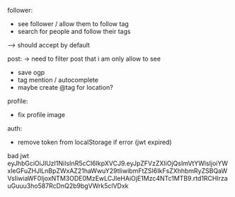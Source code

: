 follower:
- see follower / allow them to follow tag
- search for people and follow their tags

--> should accept by default

post:
-> need to filter post that i am only allow to see
- save ogp
- tag mention / autocomplete
- maybe create @tag for location?

profile:
- fix profile image

auth:
- remove token from localStorage if error (jwt expired)


bad jwt eyJhbGciOiJIUzI1NiIsInR5cCI6IkpXVCJ9.eyJpZFVzZXIiOjQsImVtYWlsIjoiYWxleGFuZHJlLnBpZWxAZ21haWwuY29tIiwibmFtZSI6IkFsZXhhbmRyZSBQaWVsIiwiaWF0IjoxNTM3ODE0MzEwLCJleHAiOjE1Mzc4NTc1MTB9.rtd1RCHlrzauGuuu3ho587RcDnQ2b9bgVWrk5clVDxk